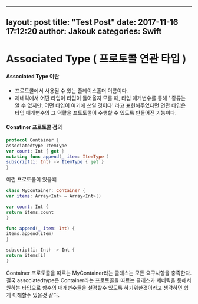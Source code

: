 
---
layout: post
title:  "Test Post"
date:   2017-11-16 17:12:20
author: Jakouk
categories: Swift
---
# Associated Type ( 프로토콜 연관 타입 )

#### Associated Type 이란
* 프로토콜에서 사용될 수 있는 플레이스홀더 이름이다.
* 제네릭에서 어떤 타입이 타입이 들어올지 모를 때, 타입 매개변수를 통해 ' 종류는 알 수 없지만, 어떤 타입이 여기에 쓰일 것이다' 라고 표현해주었다면 연관 타입은 타입 매개변수의 그 역활을 프토토콜이 수행할 수 있도록 만들어진 기능이다.

#### Conatiner 프로토콜 정의
```swift
protocol Container {
associatedtype ItemType
var count: Int { get }
mutating func append(_ item: ItemType )
subscript(i: Int) -> ItemType { get }
}
```

이런 프로토콜이 있을떄

```swift
class MyContainer: Container {
var items: Array<Int> = Array<Int>()

var count: Int {
return items.count
}

func append(_ item: Int) {
items.append(item)
}

subscript(i: Int) -> Int {
return items[i]
}
```
Container 프로토콜을 따르는 MyContainer라는 클래스는 모든 요구사항을 충족한다.
결국 associatedtype은 Container라는 프로토콜을 따르는 클래스가 제네릭을 통해서 원하는 타입으로
함수의 매개변수들을 설정할수 있도록 하기위한것이라고 생각하면 쉽게 이해할수 있을것 같다. 
